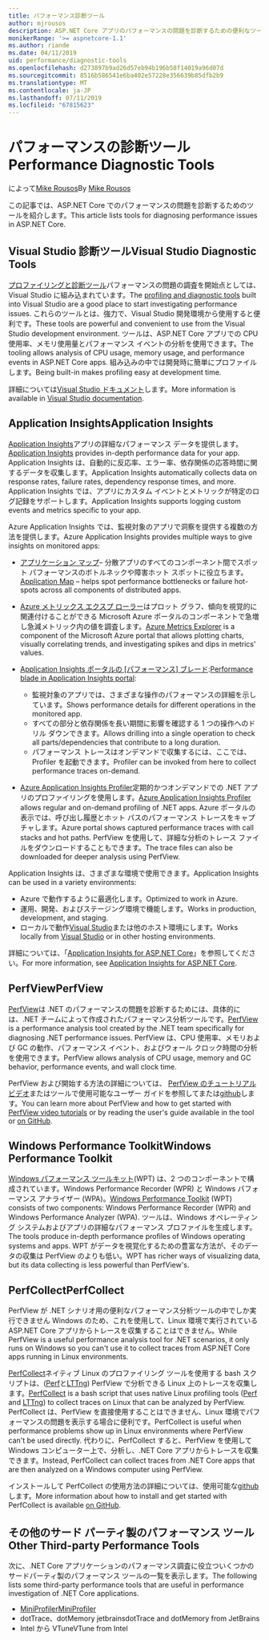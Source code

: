```yaml
---
title: パフォーマンス診断ツール
author: mjrousos
description: ASP.NET Core アプリのパフォーマンスの問題を診断するための便利なツールです。
monikerRange: '>= aspnetcore-1.1'
ms.author: riande
ms.date: 04/11/2019
uid: performance/diagnostic-tools
ms.openlocfilehash: d273897b9ad26d57eb94b196b58f14019a96d07d
ms.sourcegitcommit: 8516b586541e6ba402e57228e356639b85dfb2b9
ms.translationtype: MT
ms.contentlocale: ja-JP
ms.lasthandoff: 07/11/2019
ms.locfileid: "67815623"
---
```

# <a name="performance-diagnostic-tools"></a><span data-ttu-id="15e09-103">パフォーマンスの診断ツール</span><span class="sxs-lookup"><span data-stu-id="15e09-103">Performance Diagnostic Tools</span></span>

<span data-ttu-id="15e09-104">によって[Mike Rousos](https://github.com/mjrousos)</span><span class="sxs-lookup"><span data-stu-id="15e09-104">By [Mike Rousos](https://github.com/mjrousos)</span></span>

<span data-ttu-id="15e09-105">この記事では、ASP.NET Core でのパフォーマンスの問題を診断するためのツールを紹介します。</span><span class="sxs-lookup"><span data-stu-id="15e09-105">This article lists tools for diagnosing performance issues in ASP.NET Core.</span></span>

## <a name="visual-studio-diagnostic-tools"></a><span data-ttu-id="15e09-106">Visual Studio 診断ツール</span><span class="sxs-lookup"><span data-stu-id="15e09-106">Visual Studio Diagnostic Tools</span></span>

<span data-ttu-id="15e09-107">[プロファイリングと診断ツール](/visualstudio/profiling)パフォーマンスの問題の調査を開始点としては、Visual Studio に組み込まれています。</span><span class="sxs-lookup"><span data-stu-id="15e09-107">The [profiling and diagnostic tools](/visualstudio/profiling) built into Visual Studio are a good place to start investigating performance issues.</span></span> <span data-ttu-id="15e09-108">これらのツールとは、強力で、Visual Studio 開発環境から使用すると便利です。</span><span class="sxs-lookup"><span data-stu-id="15e09-108">These tools are powerful and convenient to use from the Visual Studio development environment.</span></span> <span data-ttu-id="15e09-109">ツールは、ASP.NET Core アプリでの CPU 使用率、メモリ使用量とパフォーマンス イベントの分析を使用できます。</span><span class="sxs-lookup"><span data-stu-id="15e09-109">The tooling allows analysis of CPU usage, memory usage, and performance events in ASP.NET Core apps.</span></span> <span data-ttu-id="15e09-110">組み込みの中では開発時に簡単にプロファイルします。</span><span class="sxs-lookup"><span data-stu-id="15e09-110">Being built-in makes profiling easy at development time.</span></span>

<span data-ttu-id="15e09-111">詳細については[Visual Studio ドキュメント](/visualstudio/profiling/profiling-overview)します。</span><span class="sxs-lookup"><span data-stu-id="15e09-111">More information is available in [Visual Studio documentation](/visualstudio/profiling/profiling-overview).</span></span>

## <a name="application-insights"></a><span data-ttu-id="15e09-112">Application Insights</span><span class="sxs-lookup"><span data-stu-id="15e09-112">Application Insights</span></span>

<span data-ttu-id="15e09-113">[Application Insights](/azure/application-insights/app-insights-overview)アプリの詳細なパフォーマンス データを提供します。</span><span class="sxs-lookup"><span data-stu-id="15e09-113">[Application Insights](/azure/application-insights/app-insights-overview) provides in-depth performance data for your app.</span></span> <span data-ttu-id="15e09-114">Application Insights は、自動的に反応率、エラー率、依存関係の応答時間に関するデータを収集します。</span><span class="sxs-lookup"><span data-stu-id="15e09-114">Application Insights automatically collects data on response rates, failure rates, dependency response times, and more.</span></span> <span data-ttu-id="15e09-115">Application Insights では、アプリにカスタム イベントとメトリックが特定のログ記録をサポートします。</span><span class="sxs-lookup"><span data-stu-id="15e09-115">Application Insights supports logging custom events and metrics specific to your app.</span></span>

<span data-ttu-id="15e09-116">Azure Application Insights では、監視対象のアプリで洞察を提供する複数の方法を提供します。</span><span class="sxs-lookup"><span data-stu-id="15e09-116">Azure Application Insights provides multiple ways to give insights on monitored apps:</span></span>

- <span data-ttu-id="15e09-117">[アプリケーション マップ](/azure/application-insights/app-insights-app-map)– 分散アプリのすべてのコンポーネント間でスポット パフォーマンスのボトルネックや障害ホット スポットに役立ちます。</span><span class="sxs-lookup"><span data-stu-id="15e09-117">[Application Map](/azure/application-insights/app-insights-app-map) – helps spot performance bottlenecks or failure hot-spots across all components of distributed apps.</span></span>
- <span data-ttu-id="15e09-118">[Azure メトリックス エクスプ ローラー](/azure/azure-monitor/platform/metrics-getting-started)はプロット グラフ、傾向を視覚的に関連付けることができる Microsoft Azure ポータルのコンポーネントで急増し急減メトリック内の値を調査します。</span><span class="sxs-lookup"><span data-stu-id="15e09-118">[Azure Metrics Explorer](/azure/azure-monitor/platform/metrics-getting-started) is a component of the Microsoft Azure portal that allows plotting charts, visually correlating trends, and investigating spikes and dips in metrics' values.</span></span>
- <span data-ttu-id="15e09-119">[Application Insights ポータルの [パフォーマンス] ブレード](/azure/application-insights/app-insights-tutorial-performance):</span><span class="sxs-lookup"><span data-stu-id="15e09-119">[Performance blade in Application Insights portal](/azure/application-insights/app-insights-tutorial-performance):</span></span>

  - <span data-ttu-id="15e09-120">監視対象のアプリでは、さまざまな操作のパフォーマンスの詳細を示しています。</span><span class="sxs-lookup"><span data-stu-id="15e09-120">Shows performance details for different operations in the monitored app.</span></span>
  - <span data-ttu-id="15e09-121">すべての部分と依存関係を長い期間に影響を確認する 1 つの操作へのドリル ダウンできます。</span><span class="sxs-lookup"><span data-stu-id="15e09-121">Allows drilling into a single operation to check all parts/dependencies that contribute to a long duration.</span></span>
  - <span data-ttu-id="15e09-122">パフォーマンス トレースはオンデマンドで収集するには、ここでは、Profiler を起動できます。</span><span class="sxs-lookup"><span data-stu-id="15e09-122">Profiler can be invoked from here to collect performance traces on-demand.</span></span>

- <span data-ttu-id="15e09-123">[Azure Application Insights Profiler](/azure/azure-monitor/app/profiler)定期的かつオンデマンドでの .NET アプリのプロファイリングを使用します。</span><span class="sxs-lookup"><span data-stu-id="15e09-123">[Azure Application Insights Profiler](/azure/azure-monitor/app/profiler) allows regular and on-demand profiling of .NET apps.</span></span>  <span data-ttu-id="15e09-124">Azure ポータルの表示では、呼び出し履歴とホット パスのパフォーマンス トレースをキャプチャします。</span><span class="sxs-lookup"><span data-stu-id="15e09-124">Azure portal shows captured performance traces with call stacks and hot paths.</span></span> <span data-ttu-id="15e09-125">PerfView を使用して、詳細な分析のトレース ファイルをダウンロードすることもできます。</span><span class="sxs-lookup"><span data-stu-id="15e09-125">The trace files can also be downloaded for deeper analysis using PerfView.</span></span>

<span data-ttu-id="15e09-126">Application Insights は、さまざまな環境で使用できます。</span><span class="sxs-lookup"><span data-stu-id="15e09-126">Application Insights can be used in a variety environments:</span></span>

- <span data-ttu-id="15e09-127">Azure で動作するように最適化します。</span><span class="sxs-lookup"><span data-stu-id="15e09-127">Optimized to work in Azure.</span></span>
- <span data-ttu-id="15e09-128">運用、開発、およびステージング環境で機能します。</span><span class="sxs-lookup"><span data-stu-id="15e09-128">Works in production, development, and staging.</span></span>
- <span data-ttu-id="15e09-129">ローカルで動作[Visual Studio](/azure/application-insights/app-insights-visual-studio)または他のホスト環境にします。</span><span class="sxs-lookup"><span data-stu-id="15e09-129">Works locally from [Visual Studio](/azure/application-insights/app-insights-visual-studio) or in other hosting environments.</span></span>

<span data-ttu-id="15e09-130">詳細については、「[Application Insights for ASP.NET Core](/azure/application-insights/app-insights-asp-net-core)」を参照してください。</span><span class="sxs-lookup"><span data-stu-id="15e09-130">For more information, see [Application Insights for ASP.NET Core](/azure/application-insights/app-insights-asp-net-core).</span></span>

## <a name="perfview"></a><span data-ttu-id="15e09-131">PerfView</span><span class="sxs-lookup"><span data-stu-id="15e09-131">PerfView</span></span>

<span data-ttu-id="15e09-132">[PerfView](https://github.com/Microsoft/perfview)は .NET のパフォーマンスの問題を診断するためには、具体的には、.NET チームによって作成されたパフォーマンス分析ツールです。</span><span class="sxs-lookup"><span data-stu-id="15e09-132">[PerfView](https://github.com/Microsoft/perfview) is a performance analysis tool created by the .NET team specifically for diagnosing .NET performance issues.</span></span> <span data-ttu-id="15e09-133">PerfView は、CPU 使用率、メモリおよび GC の動作、パフォーマンス イベント、およびウォール クロック時間の分析を使用できます。</span><span class="sxs-lookup"><span data-stu-id="15e09-133">PerfView allows analysis of CPU usage, memory and GC behavior, performance events, and wall clock time.</span></span>

<span data-ttu-id="15e09-134">PerfView および開始する方法の詳細については、 [PerfView のチュートリアル ビデオ](https://channel9.msdn.com/Series/PerfView-Tutorial)またはツールで使用可能なユーザー ガイドを参照してまたは[github](https://github.com/Microsoft/perfview)します。</span><span class="sxs-lookup"><span data-stu-id="15e09-134">You can learn more about PerfView and how to get started with [PerfView video tutorials](https://channel9.msdn.com/Series/PerfView-Tutorial) or by reading the user's guide available in the tool or [on GitHub](https://github.com/Microsoft/perfview).</span></span>

## <a name="windows-performance-toolkit"></a><span data-ttu-id="15e09-135">Windows Performance Toolkit</span><span class="sxs-lookup"><span data-stu-id="15e09-135">Windows Performance Toolkit</span></span>

<span data-ttu-id="15e09-136">[Windows パフォーマンス ツールキット](/windows-hardware/test/wpt/)(WPT) は、2 つのコンポーネントで構成されています。Windows Performance Recorder (WPR) と Windows パフォーマンス アナライザー (WPA)。</span><span class="sxs-lookup"><span data-stu-id="15e09-136">[Windows Performance Toolkit](/windows-hardware/test/wpt/) (WPT) consists of two components: Windows Performance Recorder (WPR) and Windows Performance Analyzer (WPA).</span></span> <span data-ttu-id="15e09-137">ツールは、Windows オペレーティング システムおよびアプリの詳細なパフォーマンス プロファイルを生成します。</span><span class="sxs-lookup"><span data-stu-id="15e09-137">The tools produce in-depth performance profiles of Windows operating systems and apps.</span></span> <span data-ttu-id="15e09-138">WPT がデータを視覚化するための豊富な方法が、そのデータの収集は PerfView のよりも低い。</span><span class="sxs-lookup"><span data-stu-id="15e09-138">WPT has richer ways of visualizing data, but its data collecting is less powerful than PerfView's.</span></span>

## <a name="perfcollect"></a><span data-ttu-id="15e09-139">PerfCollect</span><span class="sxs-lookup"><span data-stu-id="15e09-139">PerfCollect</span></span>

<span data-ttu-id="15e09-140">PerfView が .NET シナリオ用の便利なパフォーマンス分析ツールの中でしか実行できません Windows のため、これを使用して、Linux 環境で実行されている ASP.NET Core アプリからトレースを収集することはできません。</span><span class="sxs-lookup"><span data-stu-id="15e09-140">While PerfView is a useful performance analysis tool for .NET scenarios, it only runs on Windows so you can't use it to collect traces from ASP.NET Core apps running in Linux environments.</span></span>

<span data-ttu-id="15e09-141">[PerfCollect](https://github.com/dotnet/coreclr/blob/master/Documentation/project-docs/linux-performance-tracing.md)ネイティブ Linux のプロファイリング ツールを使用する bash スクリプトは、([Perf](https://perf.wiki.kernel.org/index.php/Main_Page)と[LTTng](https://lttng.org/)) PerfView で分析できる Linux 上のトレースを収集します。</span><span class="sxs-lookup"><span data-stu-id="15e09-141">[PerfCollect](https://github.com/dotnet/coreclr/blob/master/Documentation/project-docs/linux-performance-tracing.md) is a bash script that uses native Linux profiling tools ([Perf](https://perf.wiki.kernel.org/index.php/Main_Page) and [LTTng](https://lttng.org/)) to collect traces on Linux that can be analyzed by PerfView.</span></span> <span data-ttu-id="15e09-142">PerfCollect は、PerfView を直接使用することはできません、Linux 環境でパフォーマンスの問題を表示する場合に便利です。</span><span class="sxs-lookup"><span data-stu-id="15e09-142">PerfCollect is useful when performance problems show up in Linux environments where PerfView can't be used directly.</span></span> <span data-ttu-id="15e09-143">代わりに、PerfCollect すると、PerfView を使用して Windows コンピューター上で、分析し、.NET Core アプリからトレースを収集できます。</span><span class="sxs-lookup"><span data-stu-id="15e09-143">Instead, PerfCollect can collect traces from .NET Core apps that are then analyzed on a Windows computer using PerfView.</span></span>

<span data-ttu-id="15e09-144">インストールして PerfCollect の使用方法の詳細については、使用可能な[github](https://github.com/dotnet/coreclr/blob/master/Documentation/project-docs/linux-performance-tracing.md)します。</span><span class="sxs-lookup"><span data-stu-id="15e09-144">More information about how to install and get started with PerfCollect is available [on GitHub](https://github.com/dotnet/coreclr/blob/master/Documentation/project-docs/linux-performance-tracing.md).</span></span>

## <a name="other-third-party-performance-tools"></a><span data-ttu-id="15e09-145">その他のサード パーティ製のパフォーマンス ツール</span><span class="sxs-lookup"><span data-stu-id="15e09-145">Other Third-party Performance Tools</span></span>

<span data-ttu-id="15e09-146">次に、.NET Core アプリケーションのパフォーマンス調査に役立ついくつかのサードパーティ製のパフォーマンス ツールの一覧を表示します。</span><span class="sxs-lookup"><span data-stu-id="15e09-146">The following lists some third-party performance tools that are useful in performance investigation of .NET Core applications.</span></span>

- [<span data-ttu-id="15e09-147">MiniProfiler</span><span class="sxs-lookup"><span data-stu-id="15e09-147">MiniProfiler</span></span>](https://miniprofiler.com/)
- <span data-ttu-id="15e09-148">dotTrace、dotMemory jetbrains</span><span class="sxs-lookup"><span data-stu-id="15e09-148">dotTrace and dotMemory from JetBrains</span></span>
- <span data-ttu-id="15e09-149">Intel から VTune</span><span class="sxs-lookup"><span data-stu-id="15e09-149">VTune from Intel</span></span>
